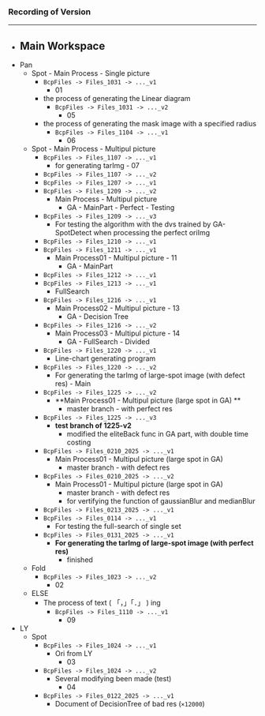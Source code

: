 ### Recording of Version

---

- Main Workspace
  - 
- Pan
  - Spot - Main Process - Single picture
    - ```BcpFiles -> Files_1031 -> ..._v1```
      - 01
    - the process of generating the Linear diagram
      - ```BcpFiles -> Files_1031 -> ..._v2```
        - 05
    - the process of generating the mask image with a specified radius
      - ```BcpFiles -> Files_1104 -> ..._v1```
        - 06
  - Spot - Main Process - Multipul picture
    - ```BcpFiles -> Files_1107 -> ..._v1```
      - for generating tarImg - 07
    - ```BcpFiles -> Files_1107 -> ..._v2```
    - ```BcpFiles -> Files_1207 -> ..._v1```
    - ```BcpFiles -> Files_1209 -> ..._v2```
      - Main Process - Multipul picture
        - GA - MainPart - Perfect - Testing
    - ```BcpFiles -> Files_1209 -> ..._v3```
      - For testing the algorithm with the dvs trained by GA-SpotDetect when processing the perfect oriImg
    - ```BcpFiles -> Files_1210 -> ..._v1```
    - ```BcpFiles -> Files_1211 -> ..._v1```
      - Main Process01 - Multipul picture - 11
        - GA - MainPart
    - ```BcpFiles -> Files_1212 -> ..._v1```
    - ```BcpFiles -> Files_1213 -> ..._v1```
      - FullSearch
    - ```BcpFiles -> Files_1216 -> ..._v1```
      - Main Process02 - Multipul picture - 13
        - GA - Decision Tree
    - ```BcpFiles -> Files_1216 -> ..._v2```
      - Main Process03 - Multipul picture - 14
        - GA - FullSearch - Divided
    - ```BcpFiles -> Files_1220 -> ..._v1```
      - Line-chart generating program
    - ```BcpFiles -> Files_1220 -> ..._v2```
      - For generating the tarImg of large-spot image (with defect res) - Main
    - ```BcpFiles -> Files_1225 -> ..._v2```
      - **Main Process01 - Multipul picture (large spot in GA) **
        - master branch - with perfect res
    - ```BcpFiles -> Files_1225 -> ..._v3```
      - **test branch of 1225-v2**
        - modified the eliteBack func in GA part, with double time costing
    - ```BcpFiles -> Files_0210_2025 -> ..._v1```
      - Main Process01 - Multipul picture (large spot in GA) 
        - master branch - with defect res
    - ```BcpFiles -> Files_0210_2025 -> ..._v2```
      - Main Process01 - Multipul picture (large spot in GA) 
        - master branch - with defect res
        - for vertifying the function of gaussianBlur and medianBlur
    - ```BcpFiles -> Files_0213_2025 -> ..._v1```
    - ```BcpFiles -> Files_0114 -> ..._v1```
      - For testing the full-search of single set
    - ```BcpFiles -> Files_0131_2025 -> ..._v1```
      - **For generating the tarImg of large-spot image (with perfect res)**
        - finished
  - Fold
    - ```BcpFiles -> Files_1023 -> ..._v2```
      - 02
  - ELSE
    - The process of text ( 「，」「．」 ) ing
      - ```BcpFiles -> Files_1110 -> ..._v1```
        - 09 
- LY
  - Spot
    - ```BcpFiles -> Files_1024 -> ..._v1```
      - Ori from LY
        - 03
    - ```BcpFiles -> Files_1024 -> ..._v2```
      - Several modifying been made (test)
        - 04
    - ```BcpFiles -> Files_0122_2025 -> ..._v1```
      - Document of DecisionTree of bad res (```×12000```) 